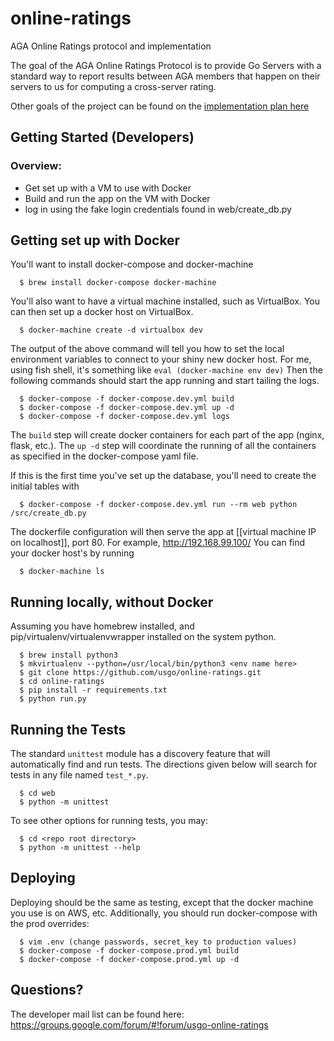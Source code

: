 online-ratings
==============

AGA Online Ratings protocol and implementation

The goal of the AGA Online Ratings Protocol is to provide Go Servers with a standard way to report results between AGA members that happen on their servers to us for computing a cross-server rating.

Other goals of the project can be found on the [implementation plan here](https://docs.google.com/document/d/1XOcpprw0Y8xhHTroYnUU7tt0rN6F3-T4_9sgOeifqwI)


## Getting Started (Developers)
### Overview:
 - Get set up with a VM to use with Docker
 - Build and run the app on the VM with Docker
 - log in using the fake login credentials found in web/create_db.py

## Getting set up with Docker
You'll want to install docker-compose and docker-machine
```
  $ brew install docker-compose docker-machine
```

You'll also want to have a virtual machine installed, such as VirtualBox. You can then set up a docker host on VirtualBox.
```
  $ docker-machine create -d virtualbox dev
```
The output of the above command will tell you how to set the local environment variables to connect to your shiny new docker host.  For me, using fish shell, it's something like `eval (docker-machine env dev)`
Then the following commands should start the app running and start tailing the logs.
```
  $ docker-compose -f docker-compose.dev.yml build
  $ docker-compose -f docker-compose.dev.yml up -d
  $ docker-compose -f docker-compose.dev.yml logs
```
The `build` step will create docker containers for each part of the app (nginx, flask, etc.). The `up -d` step will coordinate the running of all the containers as specified in the docker-compose yaml file.

If this is the first time you've set up the database, you'll need to create the initial tables with 
```
  $ docker-compose -f docker-compose.dev.yml run --rm web python /src/create_db.py
```
The dockerfile configuration will then serve the app at [[virtual machine IP on localhost]], port 80. For example, http://192.168.99.100/ You can find your docker host's by running
```
  $ docker-machine ls
```

## Running locally, without Docker
Assuming you have homebrew installed, and pip/virtualenv/virtualenvwrapper installed on the system python. 
```
  $ brew install python3
  $ mkvirtualenv --python=/usr/local/bin/python3 <env name here>
  $ git clone https://github.com/usgo/online-ratings.git
  $ cd online-ratings
  $ pip install -r requirements.txt
  $ python run.py
```


## Running the Tests
The standard `unittest` module has a discovery feature that will automatically find and run tests.  The directions given below will search for tests in any file named `test_*.py`.
```
  $ cd web
  $ python -m unittest
```
To see other options for running tests, you may:
```
  $ cd <repo root directory>
  $ python -m unittest --help
```

## Deploying

Deploying should be the same as testing, except that the docker machine you use is on AWS, etc. Additionally, you should run docker-compose with the prod overrides:
```
  $ vim .env (change passwords, secret_key to production values)
  $ docker-compose -f docker-compose.prod.yml build
  $ docker-compose -f docker-compose.prod.yml up -d
```

## Questions?
The developer mail list can be found here:
https://groups.google.com/forum/#!forum/usgo-online-ratings
